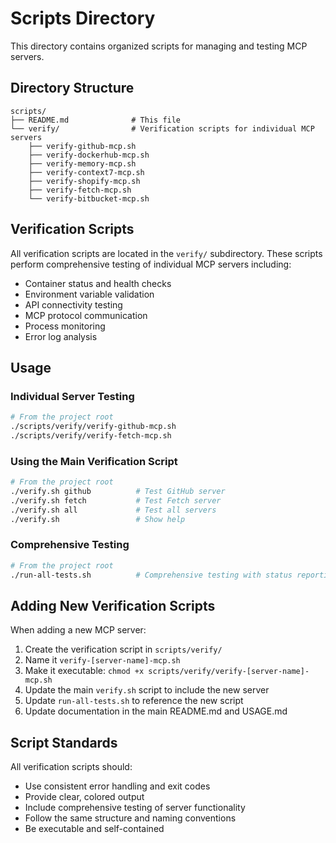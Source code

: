 # Scripts Directory

This directory contains organized scripts for managing and testing MCP servers.

## Directory Structure

```
scripts/
├── README.md              # This file
└── verify/                # Verification scripts for individual MCP servers
    ├── verify-github-mcp.sh
    ├── verify-dockerhub-mcp.sh
    ├── verify-memory-mcp.sh
    ├── verify-context7-mcp.sh
    ├── verify-shopify-mcp.sh
    ├── verify-fetch-mcp.sh
    └── verify-bitbucket-mcp.sh
```

## Verification Scripts

All verification scripts are located in the `verify/` subdirectory. These scripts perform comprehensive testing of individual MCP servers including:

- Container status and health checks
- Environment variable validation
- API connectivity testing
- MCP protocol communication
- Process monitoring
- Error log analysis

## Usage

### Individual Server Testing
```bash
# From the project root
./scripts/verify/verify-github-mcp.sh
./scripts/verify/verify-fetch-mcp.sh
```

### Using the Main Verification Script
```bash
# From the project root
./verify.sh github          # Test GitHub server
./verify.sh fetch           # Test Fetch server
./verify.sh all             # Test all servers
./verify.sh                 # Show help
```

### Comprehensive Testing
```bash
# From the project root
./run-all-tests.sh          # Comprehensive testing with status reporting
```

## Adding New Verification Scripts

When adding a new MCP server:

1. Create the verification script in `scripts/verify/`
2. Name it `verify-[server-name]-mcp.sh`
3. Make it executable: `chmod +x scripts/verify/verify-[server-name]-mcp.sh`
4. Update the main `verify.sh` script to include the new server
5. Update `run-all-tests.sh` to reference the new script
6. Update documentation in the main README.md and USAGE.md

## Script Standards

All verification scripts should:

- Use consistent error handling and exit codes
- Provide clear, colored output
- Include comprehensive testing of server functionality
- Follow the same structure and naming conventions
- Be executable and self-contained
